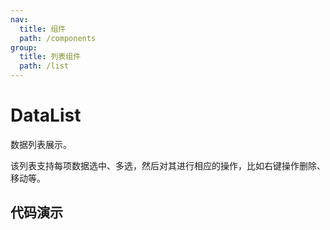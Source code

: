 ```yaml
---
nav:
  title: 组件
  path: /components
group:
  title: 列表组件
  path: /list
---
```


# DataList

数据列表展示。

该列表支持每项数据选中、多选，然后对其进行相应的操作，比如右键操作删除、移动等。

## 代码演示

<code src="./demo/DataListDemo.tsx"/>

<API />
